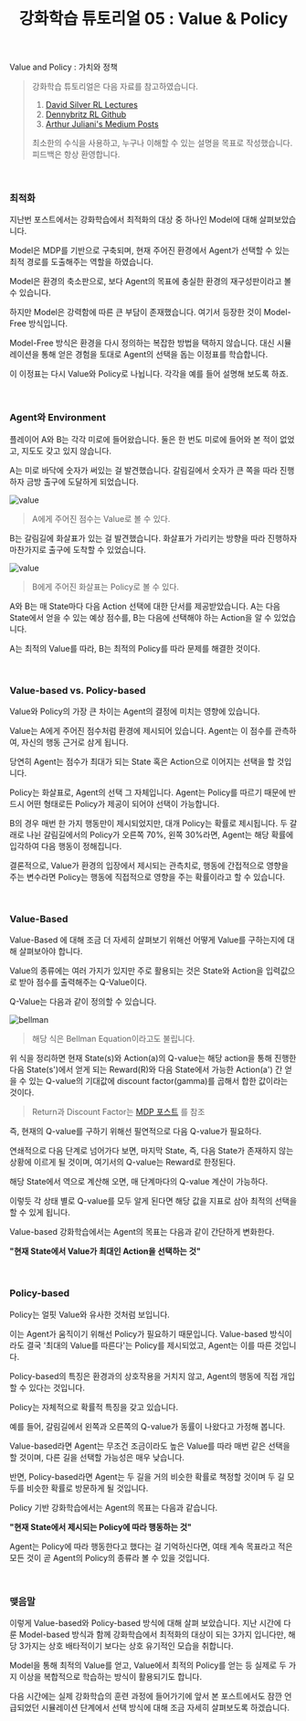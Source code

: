 ﻿---
layout: post
title: "강화학습 튜토리얼 05 : Value & Policy"
categories: rl
---
Value and Policy : 가치와 정책

> 강화학습 튜토리얼은 다음 자료를 참고하였습니다.
> 1. [David Silver RL Lectures](https://www.davidsilver.uk/teaching/)
> 2. [Dennybritz RL Github](https://github.com/dennybritz/reinforcement-learning)
>3. [Arthur Juliani's Medium Posts](https://medium.com/emergent-future/simple-reinforcement-learning-with-tensorflow-part-0-q-learning-with-tables-and-neural-networks-d195264329d0)
>
> 최소한의 수식을 사용하고, 누구나 이해할 수 있는 설명을 목표로 작성했습니다.
> 피드백은 항상 환영합니다.

<br>

### 최적화

지난번 포스트에서는 강화학습에서 최적화의 대상 중 하나인 Model에 대해 살펴보았습니다. 

Model은 MDP를 기반으로 구축되며, 현재 주어진 환경에서 Agent가 선택할 수 있는 최적 경로를 도출해주는 역할을 하였습니다. 

Model은 환경의 축소판으로, 보다 Agent의 목표에 충실한 환경의 재구성판이라고 볼 수 있습니다.

하지만 Model은 강력함에 따른 큰 부담이 존재했습니다. 여기서 등장한 것이 Model-Free 방식입니다. 

Model-Free 방식은 환경을 다시 정의하는 복잡한 방법을 택하지 않습니다. 대신 시뮬레이션을 통해 얻은 경험을 토대로 Agent의 선택을 돕는 이정표를 학습합니다.

이 이정표는 다시 Value와 Policy로 나뉩니다. 각각을 예를 들어 설명해 보도록 하죠. 

<br>

### Agent와 Environment

플레이어 A와 B는 각각 미로에 들어왔습니다. 둘은 한 번도 미로에 들어와 본 적이 없었고, 지도도 갖고 있지 않습니다.

A는 미로 바닥에 숫자가 써있는 걸 발견했습니다. 갈림길에서 숫자가 큰 쪽을 따라 진행하자 금방 출구에 도달하게 되었습니다.

![value](/assets/05_vp/value_maze.png)
> A에게 주어진 점수는 Value로 볼 수 있다.

B는 갈림길에 화살표가 있는 걸 발견했습니다. 화살표가 가리키는 방향을 따라 진행하자 마찬가지로 출구에 도착할 수 있었습니다.

![value](/assets/05_vp/policy_maze.png)
> B에게 주어진 화살표는 Policy로 볼 수 있다.

A와 B는 매 State마다 다음 Action 선택에 대한 단서를 제공받았습니다. A는 다음 State에서 얻을 수 있는 예상 점수를, B는 다음에 선택해야 하는 Action을 알 수 있었습니다. 

A는 최적의 Value를 따라, B는 최적의 Policy를 따라 문제를 해결한 것이다.

<br>

### Value-based vs. Policy-based

Value와 Policy의 가장 큰 차이는 Agent의 결정에 미치는 영향에 있습니다.

Value는 A에게 주어진 점수처럼 환경에 제시되어 있습니다.  Agent는 이 점수를 관측하여, 자신의 행동 근거로 삼게 됩니다.

당연히 Agent는 점수가 최대가 되는 State 혹은 Action으로 이어지는 선택을 할 것입니다.

Policy는 화살표로, Agent의 선택 그 자체입니다. Agent는 Policy를 따르기 때문에 반드시 어떤 형태로든 Policy가 제공이 되어야 선택이 가능합니다.

B의 경우 매번 한 가지 행동만이 제시되었지만, 대개 Policy는 확률로 제시됩니다. 두 갈래로 나뉜 갈림길에서의 Policy가 오른쪽 70%, 왼쪽 30%라면, Agent는 해당 확률에 입각하여 다음 행동이 정해집니다.

결론적으로, Value가 환경의 입장에서 제시되는 관측치로, 행동에 간접적으로 영향을 주는 변수라면 Policy는 행동에 직접적으로 영향을 주는 확률이라고 할 수 있습니다.

<br>

### Value-Based

Value-Based 에 대해 조금 더 자세히 살펴보기 위해선 어떻게 Value를 구하는지에 대해 살펴보아야 합니다.

Value의 종류에는 여러 가지가 있지만 주로 활용되는 것은 State와 Action을 입력값으로 받아 점수를 출력해주는 Q-Value이다.

Q-Value는 다음과 같이 정의할 수 있습니다.

![bellman](/assets/05_vp/bellman.png)
> 해당 식은 Bellman Equation이라고도 불립니다.

위 식을 정리하면 현재 State(s)와 Action(a)의 Q-value는 해당 action을 통해 진행한 다음 State(s')에서 얻게 되는 Reward(R)와 다음 State에서 가능한 Action(a') 간 얻을 수 있는 Q-value의 기대값에 discount factor(gamma)를 곱해서 합한 값이라는 것이다.

> Return과 Discount Factor는 [MDP 포스트](/rl/2020/05/25/MDP.html) 를 참조

즉, 현재의 Q-value를 구하기 위해선 필연적으로 다음 Q-value가 필요하다.

연쇄적으로 다음 단계로 넘어가다 보면, 마지막 State, 즉, 다음 State가 존재하지 않는 상황에 이르게 될 것이며, 여기서의 Q-value는 Reward로 한정된다.

해당 State에서 역으로 계산해 오면, 매 단계마다의 Q-value 계산이 가능하다.

이렇듯 각 상태 별로 Q-value를 모두 알게 된다면 해당 값을 지표로 삼아 최적의 선택을 할 수 있게 됩니다.

Value-based 강화학습에서는 Agent의 목표는 다음과 같이 간단하게 변화한다.

**"현재 State에서 Value가 최대인 Action을 선택하는 것"**

<br>

### Policy-based

Policy는 얼핏 Value와 유사한 것처럼 보입니다.

이는 Agent가 움직이기 위해선 Policy가 필요하기 때문입니다.  Value-based 방식이라도 결국 '최대의 Value를 따른다'는 Policy를 제시되었고, Agent는 이를 따른 것입니다. 

Policy-based의 특징은 환경과의 상호작용을 거치지 않고, Agent의 행동에 직접 개입할 수 있다는 것입니다.

Policy는 자체적으로 확률적 특징을 갖고 있습니다.

예를 들어, 갈림길에서 왼쪽과 오른쪽의 Q-value가 동률이 나왔다고 가정해 봅니다.

Value-based라면 Agent는 무조건 조금이라도 높은 Value를 따라 매번 같은 선택을 할 것이며, 다른 길을 선택할 가능성은 매우 낮습니다.

반면, Policy-based라면 Agent는 두 길을 거의 비슷한 확률로 책정할 것이며 두 길 모두를 비슷한 확률로 방문하게 될 것입니다.

Policy 기반 강화학습에서는 Agent의 목표는 다음과 같습니다.

**"현재 State에서 제시되는 Policy에 따라 행동하는 것"**

Agent는 Policy에 따라 행동한다고 했다는 걸 기억하신다면, 여태 계속 목표라고 적은 모든 것이 곧 Agent의 Policy의 종류라 볼 수 있을 것입니다.

<br>

### 맺음말

이렇게 Value-based와 Policy-based 방식에 대해 살펴 보았습니다. 지난 시간에 다룬 Model-based 방식과 함께 강화학습에서 최적화의 대상이 되는 3가지 입니다만, 해당 3가지는 상호 배타적이기 보다는 상호 유기적인 모습을 취합니다. 

Model을 통해 최적의 Value를 얻고, Value에서 최적의 Policy를 얻는 등 실제로 두 가지 이상을 복합적으로 학습하는 방식이 활용되기도 합니다.

다음 시간에는 실제 강화학습의 훈련 과정에 들어가기에 앞서 본 포스트에서도 잠깐 언급되었던 시뮬레이션 단계에서 선택 방식에 대해 조금 자세히 살펴보도록 하겠습니다.
